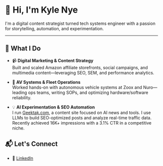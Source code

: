 # 👋 Hi, I'm Kyle Nye

I'm a digital content strategist turned tech systems engineer with a passion for storytelling, automation, and experimentation.

---

## 🔧 What I Do

- 📹 **Digital Marketing & Content Strategy**  
  Built and scaled Amazon affiliate storefronts, social campaigns, and multimedia content—leveraging SEO, SEM, and performance analytics.

- 🤖 **AV Systems & Fleet Operations**  
  Worked hands-on with autonomous vehicle systems at Zoox and Nuro—leading ops teams, writing SOPs, and optimizing hardware/software reliability.

- 💡 **AI Experimentation & SEO Automation**  
  I run [Geektak.com](https://geektak.com), a content site focused on AI news and tools. I use LLMs to build SEO-optimized posts and analyze real-time traffic data. Recently achieved 16K+ impressions with a 3.1% CTR in a competitive niche.

## 📬 Let's Connect
 
- 🔗 [LinkedIn](https://www.linkedin.com/in/kylejnye/)
